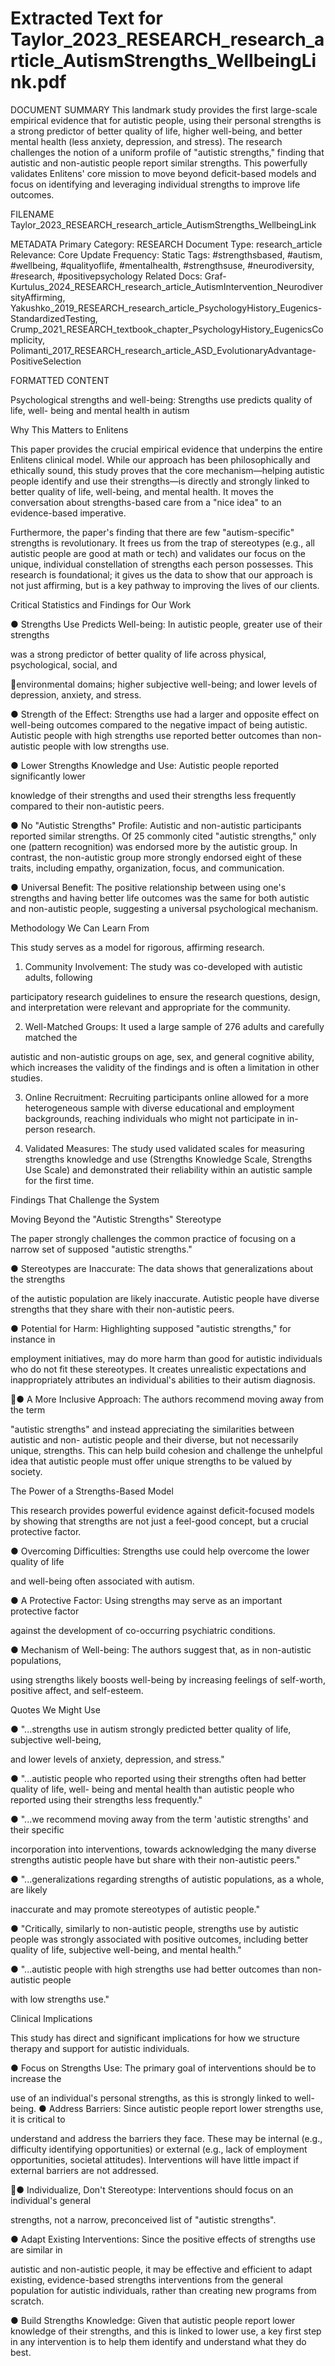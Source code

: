 # Extracted Text for Taylor_2023_RESEARCH_research_article_AutismStrengths_WellbeingLink.pdf

DOCUMENT SUMMARY This landmark study provides the first large-scale empirical evidence 
that for autistic people, using their personal strengths is a strong predictor of better quality of 
life, higher well-being, and better mental health (less anxiety, depression, and stress). The 
research challenges the notion of a uniform profile of "autistic strengths," finding that autistic 
and non-autistic people report similar strengths. This powerfully validates Enlitens' core mission 
to move beyond deficit-based models and focus on identifying and leveraging individual 
strengths to improve life outcomes.

FILENAME Taylor_2023_RESEARCH_research_article_AutismStrengths_WellbeingLink

METADATA Primary Category: RESEARCH Document Type: research_article Relevance: 
Core Update Frequency: Static Tags: #strengthsbased, #autism, #wellbeing, #qualityoflife, 
#mentalhealth, #strengthsuse, #neurodiversity, #research, #positivepsychology Related Docs: 
Graf-Kurtulus_2024_RESEARCH_research_article_AutismIntervention_NeurodiversityAffirming,
Yakushko_2019_RESEARCH_research_article_PsychologyHistory_Eugenics-
StandardizedTesting, 
Crump_2021_RESEARCH_textbook_chapter_PsychologyHistory_EugenicsComplicity, 
Polimanti_2017_RESEARCH_research_article_ASD_EvolutionaryAdvantage-PositiveSelection

FORMATTED CONTENT

Psychological strengths and well-being: 
Strengths use predicts quality of life, well-
being and mental health in autism

Why This Matters to Enlitens

This paper provides the crucial empirical evidence that underpins the entire Enlitens clinical 
model. While our approach has been philosophically and ethically sound, this study proves that 
the core mechanism—helping autistic people identify and use their strengths—is directly and 
strongly linked to better quality of life, well-being, and mental health. It moves the conversation 
about strengths-based care from a "nice idea" to an evidence-based imperative.

Furthermore, the paper's finding that there are few "autism-specific" strengths is revolutionary. It
frees us from the trap of stereotypes (e.g., all autistic people are good at math or tech) and 
validates our focus on the unique, individual constellation of strengths each person possesses. 
This research is foundational; it gives us the data to show that our approach is not just affirming,
but is a key pathway to improving the lives of our clients.

Critical Statistics and Findings for Our Work

● Strengths Use Predicts Well-being: In autistic people, greater use of their strengths 

was a strong predictor of better quality of life across physical, psychological, social, and 

environmental domains; higher subjective well-being; and lower levels of depression, 
anxiety, and stress.

● Strength of the Effect: Strengths use had a larger and opposite effect on well-being 
outcomes compared to the negative impact of being autistic. Autistic people with high 
strengths use reported better outcomes than non-autistic people with low strengths use.

● Lower Strengths Knowledge and Use: Autistic people reported significantly lower 

knowledge of their strengths and used their strengths less frequently compared to their 
non-autistic peers.

● No "Autistic Strengths" Profile: Autistic and non-autistic participants reported similar 
strengths. Of 25 commonly cited "autistic strengths," only one (pattern recognition) was 
endorsed more by the autistic group. In contrast, the non-autistic group more strongly 
endorsed eight of these traits, including empathy, organization, focus, and 
communication.

● Universal Benefit: The positive relationship between using one's strengths and having 
better life outcomes was the same for both autistic and non-autistic people, suggesting a
universal psychological mechanism.

Methodology We Can Learn From

This study serves as a model for rigorous, affirming research.

1. Community Involvement: The study was co-developed with autistic adults, following 

participatory research guidelines to ensure the research questions, design, and 
interpretation were relevant and appropriate for the community.

2. Well-Matched Groups: It used a large sample of 276 adults and carefully matched the 

autistic and non-autistic groups on age, sex, and general cognitive ability, which 
increases the validity of the findings and is often a limitation in other studies.

3. Online Recruitment: Recruiting participants online allowed for a more heterogeneous 
sample with diverse educational and employment backgrounds, reaching individuals 
who might not participate in in-person research.

4. Validated Measures: The study used validated scales for measuring strengths 
knowledge and use (Strengths Knowledge Scale, Strengths Use Scale) and 
demonstrated their reliability within an autistic sample for the first time.

Findings That Challenge the System

Moving Beyond the "Autistic Strengths" Stereotype

The paper strongly challenges the common practice of focusing on a narrow set of supposed 
"autistic strengths."

● Stereotypes are Inaccurate: The data shows that generalizations about the strengths 

of the autistic population are likely inaccurate. Autistic people have diverse strengths that
they share with their non-autistic peers.

● Potential for Harm: Highlighting supposed "autistic strengths," for instance in 

employment initiatives, may do more harm than good for autistic individuals who do not 
fit these stereotypes. It creates unrealistic expectations and inappropriately attributes an 
individual's abilities to their autism diagnosis.

● A More Inclusive Approach: The authors recommend moving away from the term 

"autistic strengths" and instead appreciating the similarities between autistic and non-
autistic people and their diverse, but not necessarily unique, strengths. This can help 
build cohesion and challenge the unhelpful idea that autistic people must offer unique 
strengths to be valued by society.

The Power of a Strengths-Based Model

This research provides powerful evidence against deficit-focused models by showing that 
strengths are not just a feel-good concept, but a crucial protective factor.

● Overcoming Difficulties: Strengths use could help overcome the lower quality of life 

and well-being often associated with autism.

● A Protective Factor: Using strengths may serve as an important protective factor 

against the development of co-occurring psychiatric conditions.

● Mechanism of Well-being: The authors suggest that, as in non-autistic populations, 

using strengths likely boosts well-being by increasing feelings of self-worth, positive 
affect, and self-esteem.

Quotes We Might Use

● "...strengths use in autism strongly predicted better quality of life, subjective well-being, 

and lower levels of anxiety, depression, and stress."

● "...autistic people who reported using their strengths often had better quality of life, well-
being and mental health than autistic people who reported using their strengths less 
frequently."

● "...we recommend moving away from the term 'autistic strengths' and their specific 

incorporation into interventions, towards acknowledging the many diverse strengths 
autistic people have but share with their non-autistic peers."

● "...generalizations regarding strengths of autistic populations, as a whole, are likely 

inaccurate and may promote stereotypes of autistic people."

● "Critically, similarly to non-autistic people, strengths use by autistic people was strongly 
associated with positive outcomes, including better quality of life, subjective well-being, 
and mental health."

● "...autistic people with high strengths use had better outcomes than non-autistic people 

with low strengths use."

Clinical Implications

This study has direct and significant implications for how we structure therapy and support for 
autistic individuals.

● Focus on Strengths Use: The primary goal of interventions should be to increase the 

use of an individual's personal strengths, as this is strongly linked to well-being.
● Address Barriers: Since autistic people report lower strengths use, it is critical to 

understand and address the barriers they face. These may be internal (e.g., difficulty 
identifying opportunities) or external (e.g., lack of employment opportunities, societal 
attitudes). Interventions will have little impact if external barriers are not addressed.

● Individualize, Don't Stereotype: Interventions should focus on an individual's general 

strengths, not a narrow, preconceived list of "autistic strengths".

● Adapt Existing Interventions: Since the positive effects of strengths use are similar in 

autistic and non-autistic people, it may be effective and efficient to adapt existing, 
evidence-based strengths interventions from the general population for autistic 
individuals, rather than creating new programs from scratch.

● Build Strengths Knowledge: Given that autistic people report lower knowledge of their 
strengths, and this is linked to lower use, a key first step in any intervention is to help 
them identify and understand what they do best.

